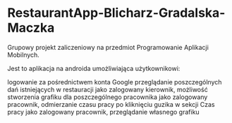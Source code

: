 # RestaurantApp-Blicharz-Gradalska-Maczka
Grupowy projekt zaliczeniowy na przedmiot Programowanie Aplikacji Mobilnych.

Jest to aplikacja na androida umożliwiająca użytkownikowi:

logowanie za pośrednictwem konta Google
przeglądanie poszczególnych dań istniejących w restauracji
jako zalogowany kierownik, możliwość stworzenia grafiku dla poszczególnego pracownika
jako zalogowany pracownik, odmierzanie czasu pracy po kliknięciu guzika w sekcji Czas pracy
jako zalogowany pracownik, przeglądanie własnego grafiku
